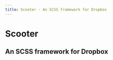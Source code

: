 ```yaml
---
title: Scooter - An SCSS framework for Dropbox
---
```


# Scooter

## An SCSS framework for Dropbox
